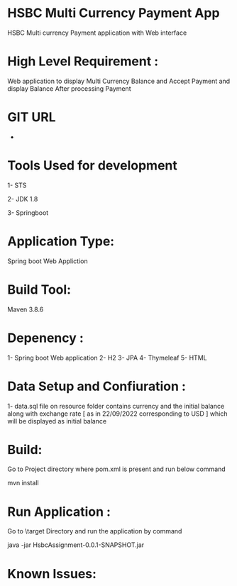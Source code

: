 # HSBC Multi Currency Payment App
HSBC Multi currency Payment application with Web interface

# High Level Requirement :

  Web application to display Multi Currency Balance and Accept Payment and display Balance After processing Payment
  

# GIT URL 
  
  -

# Tools Used for development 

  1- STS 
  
  2- JDK 1.8 
  
  3- Springboot

# Application Type:
  
  Spring boot Web Appliction

# Build Tool:

  Maven 3.8.6

# Depenency :

   1- Spring boot Web application 
   2- H2 
   3- JPA
   4- Thymeleaf 
   5- HTML
   

# Data Setup and Confiuration :

  1- data.sql file on resource folder contains currency and the initial balance along with exchange rate  [ as in 22/09/2022 corresponding to USD ] which will be displayed as initial balance

# Build:

  Go to Project directory where pom.xml is present and run below command 
  
  mvn install 

# Run Application :
  
  Go to <Project Home>\target Directory and run the application by command 
  
  java -jar HsbcAssignment-0.0.1-SNAPSHOT.jar
  
# Known Issues:

